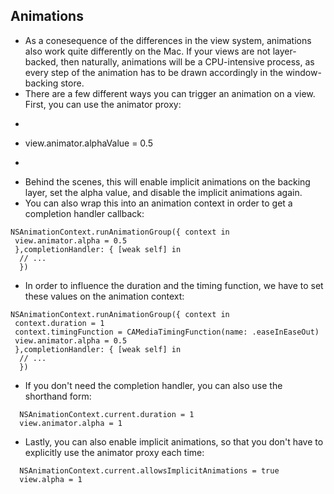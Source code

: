 ## Animations 

- As a conesequence of the differences in the view system, animations also work quite differently on the Mac. If your views are not layer-backed, then naturally, animations will be a CPU-intensive process, as every step of the animation has to be drawn accordingly in the window-backing store. 
- There are a few different ways you can trigger an animation on a view. First, you can use the animator proxy:
- ```
- view.animator.alphaValue = 0.5
- ```
- Behind the scenes, this will enable implicit animations on the backing layer, set the alpha value, and disable the implicit animations again. 
- You can also wrap this into an animation context in order to get a completion handler callback:
```
NSAnimationContext.runAnimationGroup({ context in
 view.animator.alpha = 0.5
 },completionHandler: { [weak self] in
  // ...
  })
```
- In order to influence the duration and the timing function, we have to set these values on the animation context:
```
NSAnimationContext.runAnimationGroup({ context in
 context.duration = 1
 context.timingFunction = CAMediaTimingFunction(name: .easeInEaseOut)
 view.animator.alpha = 0.5
 },completionHandler: { [weak self] in
  // ...
  })
```
- If you don't need the completion handler, you can also use the shorthand form:
```
  NSAnimationContext.current.duration = 1
  view.animator.alpha = 1
```
- Lastly, you can also enable implicit animations, so that you don't have to explicitly use the animator proxy each time:
```
  NSAnimationContext.current.allowsImplicitAnimations = true
  view.alpha = 1
```
